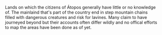 Lands on which the citizens of Átopos generally have little or no knowledge of. The mainlaind that's part of the country end in step mountain chains filled with dangerous creatures and risk for lavines. Many claim to have journeyed beyond but their accounts often differ wildly and no offical efforts to map the areas have been done as of yet.
